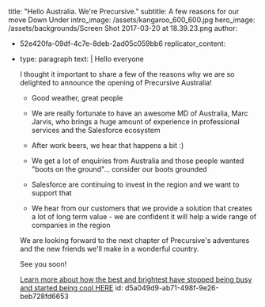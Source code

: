title: "Hello Australia. We're Precursive."
subtitle: A few reasons for our move Down Under
intro_image: /assets/kangaroo_600_600.jpg
hero_image: /assets/backgrounds/Screen Shot 2017-03-20 at 18.39.23.png
author:
  - 52e420fa-09df-4c7e-8deb-2ad05c059bb6
replicator_content:
  - 
    type: paragraph
    text: |
      Hello everyone
      
      I thought it important to share a few of the reasons why we are so delighted to announce the opening of Precursive Australia!
      
      + Good weather, great people
      
      + We are really fortunate to have an awesome MD of Australia, Marc Jarvis, who brings a huge amount of experience in professional services and the Salesforce ecosystem
      
      + After work beers, we hear that happens a bit :)
      
      + We get a lot of enquiries from Australia and those people wanted "boots on the ground"... consider our boots grounded
      
      + Salesforce are continuing to invest in the region and we want to support that
      
      + We hear from our customers that we provide a solution that creates a lot of long term value - we are confident it will help a wide range of companies in the region
      
      We are looking forward to the next chapter of Precursive's adventures and the new friends we'll make in a wonderful country.
      
      See you soon!
      
      [Learn more about how the best and brightest have stopped being busy and started being cool HERE](https://precursive.com/customers)
id: d5a049d9-ab71-498f-9e26-beb728fd6653
